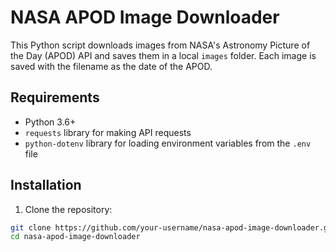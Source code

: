 # NASA APOD Image Downloader

This Python script downloads images from NASA's Astronomy Picture of the Day (APOD) API and saves them in a local `images` folder. Each image is saved with the filename as the date of the APOD.

## Requirements

- Python 3.6+
- `requests` library for making API requests
- `python-dotenv` library for loading environment variables from the `.env` file

## Installation

1. Clone the repository:

```bash
git clone https://github.com/your-username/nasa-apod-image-downloader.git
cd nasa-apod-image-downloader
